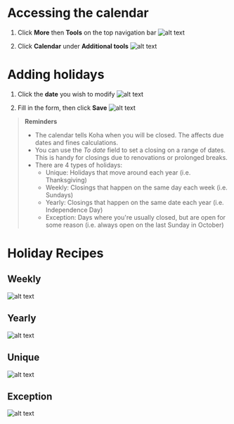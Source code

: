 # Accessing the calendar

1. Click **More** then **Tools** on the top navigation bar
![alt text](assets/tools_calendar1.png)

2. Click **Calendar** under **Additional tools**
![alt text](assets/tools_calendar2.png)

# Adding holidays
1. Click the **date** you wish to modify
![alt text](assets/tools_calendar3.png)

2. Fill in the form, then click **Save**
![alt text](assets/tools_calendar4.png)

> **Reminders**
>
> * The calendar tells Koha when you will be closed. The affects due dates and fines calculations.
> * You can use the *To date* field to set a closing on a range of dates. This is handy for closings due to renovations or prolonged breaks.
> * There are 4 types of holidays:
>	* Unique: Holidays that move around each year (i.e. Thanksgiving)
>	* Weekly: Closings that happen on the same day each week (i.e. Sundays)
>	* Yearly: Closings that happen on the same date each year (i.e. Independence Day)
>	* Exception: Days where you're usually closed, but are open for some reason (i.e. always open on the last Sunday in October)

# Holiday Recipes

## Weekly
![alt text](assets/tools_calendar5.png)

## Yearly
![alt text](assets/tools_calendar6.png)

## Unique
![alt text](assets/tools_calendar7.png)

## Exception
![alt text](assets/tools_calendar8.png)
